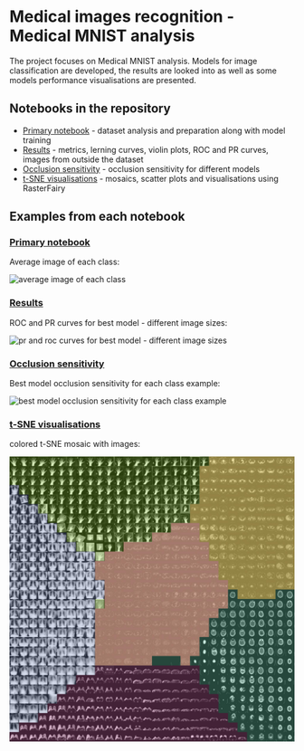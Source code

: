 # Medical images recognition - Medical MNIST analysis

The project focuses on Medical MNIST analysis. Models for image classification are developed, the results are looked into as well as some models performance visualisations are presented.

## Notebooks in the repository

* [Primary notebook](notebooks/Medical-MNIST.ipynb) - dataset analysis and preparation along with model training 
* [Results](notebooks/Medical-MNIST-results.ipynb) - metrics, lerning curves, violin plots, ROC and PR curves, images from outside the dataset
* [Occlusion sensitivity](notebooks/Occlusion-sensitivity.ipynb) - occlusion sensitivity for different models
* [t-SNE visualisations](notebooks/t-SNE-visualisations.ipynb) - mosaics, scatter plots and visualisations using RasterFairy

## Examples from each notebook
### [Primary notebook](notebooks/Medical-MNIST.ipynb)

Average image of each class:

![average image of each class](https://deepdrive.pl/wp-content/uploads/2021/01/usredniony-obraz-dla-kazdej-z-klas.png)


### [Results](notebooks/Medical-MNIST-results.ipynb)

ROC and PR curves for best model - different image sizes:

![pr and roc curves for best model - different image sizes](https://deepdrive.pl/wp-content/uploads/2020/12/najlepszy-model-rozne-rozmiary-1024x392.png)


### [Occlusion sensitivity](notebooks/Occlusion-sensitivity.ipynb)

Best model occlusion sensitivity for each class example:

![best model occlusion sensitivity for each class example](https://deepdrive.pl/wp-content/uploads/2020/12/best-model-occlusion-sensitivity-1024x554.png)


### [t-SNE visualisations](notebooks/t-SNE-visualisations.ipynb)

colored t-SNE mosaic with images:

![tsne colorful mosaic](/images/tsne-images-mosaic-in-color.jpg)
